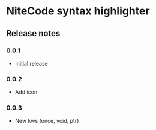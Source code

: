 # NiteCode syntax highlighter

## Release notes
### 0.0.1
+ Initial release
### 0.0.2
+ Add icon
### 0.0.3
+ New kws (once, void, ptr)
